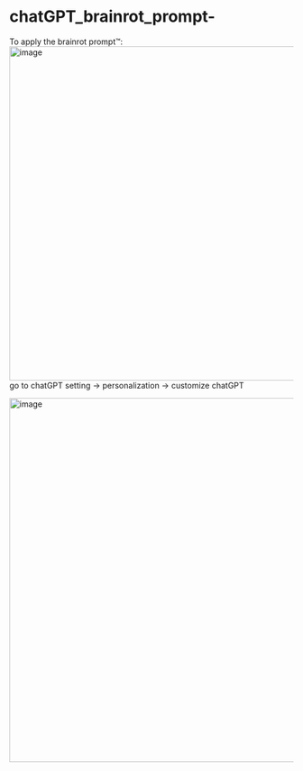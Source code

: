 # chatGPT_brainrot_prompt-

To apply the brainrot prompt™:
<img width="593" alt="image" src="https://github.com/user-attachments/assets/f8a36327-fa51-4116-ad5c-4fca94f8f228" />
go to chatGPT setting -> personalization -> customize chatGPT

<img width="646" alt="image" src="https://github.com/user-attachments/assets/98770d16-506e-4ca4-8975-e5e73908e4f3" />



